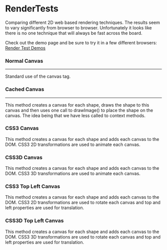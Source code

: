 RenderTests
===========

Comparing different 2D web based rendering techniques. The results seem to vary significantly from browser to browser. Unfortunately it looks like there is no one technique that will always be fast across the board.

Check out the demo page and be sure to try it in a few different browsers:
[Render Test Demos](http://zevanrosser.github.com/RenderTests/demos.html)

### Normal Canvas
--------------
Standard use of the canvas tag.

### Cached Canvas
--------------
This method creates a canvas for each shape, draws the shape to this canvas and then uses one call to drawImage() to place the shape on the canvas. The idea being that we have less called to context methods.

### CSS3 Canvas
This method creates a canvas for each shape and adds each canvas to the DOM. CSS3 2D transformations are used to animate each canvas.

### CSS3D Canvas
This method creates a canvas for each shape and adds each canvas to the DOM. CSS3 3D transformations are used to animate each canvas.

### CSS3 Top Left Canvas
This method creates a canvas for each shape and adds each canvas to the DOM. CSS3 2D transformations are used to rotate each canvas and top and left properties are used for translation.

### CSS3D Top Left Canvas
This method creates a canvas for each shape and adds each canvas to the DOM. CSS3 3D transformations are used to rotate each canvas and top and left properties are used for translation.
